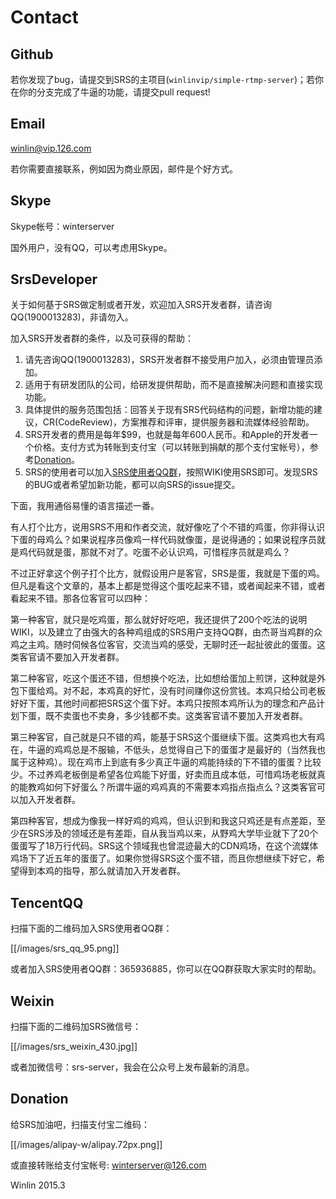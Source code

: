 # Contact

## Github

[SRS Issues]:[issues]

若你发现了bug，请提交到SRS的主项目(`winlinvip/simple-rtmp-server`)；若你在你的分支完成了牛逼的功能，请提交pull request!

## Email

[winlin@vip.126.com][email]

若你需要直接联系，例如因为商业原因，邮件是个好方式。

## Skype

Skype帐号：winterserver

国外用户，没有QQ，可以考虑用Skype。

## SrsDeveloper

关于如何基于SRS做定制或者开发，欢迎加入SRS开发者群，请咨询QQ(1900013283)，非请勿入。

加入SRS开发者群的条件，以及可获得的帮助：

1. 请先咨询QQ(1900013283)，SRS开发者群不接受用户加入，必须由管理员添加。
1. 适用于有研发团队的公司，给研发提供帮助，而不是直接解决问题和直接实现功能。
1. 具体提供的服务范围包括：回答关于现有SRS代码结构的问题，新增功能的建议，CR(CodeReview)，方案推荐和评审，提供服务器和流媒体经验帮助。
1. SRS开发者的费用是每年$99，也就是每年600人民币。和Apple的开发者一个价格。支付方式为转账到支付宝（可以转账到捐献的那个支付宝帐号），参考[Donation](https://github.com/simple-rtmp-server/srs/wiki/v1_CN_Contact#donation)。
1. SRS的使用者可以加入[SRS使用者QQ群](https://github.com/simple-rtmp-server/srs/wiki/v1_CN_Contact#tencentqq)，按照WIKI使用SRS即可。发现SRS的BUG或者希望加新功能，都可以向SRS的issue提交。

下面，我用通俗易懂的语言描述一番。

有人打个比方，说用SRS不用和作者交流，就好像吃了个不错的鸡蛋，你非得认识下蛋的母鸡么？如果说程序员像鸡一样代码就像蛋，是说得通的；如果说程序员就是鸡代码就是蛋，那就不对了。吃蛋不必认识鸡，可惜程序员就是鸡么？

不过正好拿这个例子打个比方，就假设用户是客官，SRS是蛋，我就是下蛋的鸡。但凡是看这个文章的，基本上都是觉得这个蛋吃起来不错，或者闻起来不错，或者看起来不错。那各位客官可以四种：

第一种客官，就只是吃鸡蛋，那么就好好吃吧，我还提供了200个吃法的说明WIKI，以及建立了由强大的各种鸡组成的SRS用户支持QQ群，由杰哥当鸡群的众鸡之主鸡。随时伺候各位客官，交流当鸡的感受，无聊时还一起扯彼此的蛋蛋。这类客官请不要加入开发者群。

第二种客官，吃这个蛋还不错，但想换个吃法，比如想给蛋加上煎饼，这种就是外包下蛋给鸡。对不起，本鸡真的好忙，没有时间赚你这份赏钱。本鸡只给公司老板好好下蛋，其他时间都把SRS这个蛋下好。本鸡只按照本鸡所认为的理念和产品计划下蛋，既不卖蛋也不卖身，多少钱都不卖。这类客官请不要加入开发者群。

第三种客官，自己就是只不错的鸡，能基于SRS这个蛋继续下蛋。这类鸡也大有鸡在，牛逼的鸡鸡总是不服输，不低头，总觉得自己下的蛋蛋才是最好的（当然我也属于这种鸡）。现在鸡市上到底有多少真正牛逼的鸡能持续的下不错的蛋蛋？比较少。不过养鸡老板倒是希望各位鸡能下好蛋，好卖而且成本低，可惜鸡场老板就真的能教鸡如何下好蛋么？所谓牛逼的鸡鸡真的不需要本鸡指点指点么？这类客官可以加入开发者群。

第四种客官，想成为像我一样好鸡的鸡鸡，但认识到和我这只鸡还是有点差距，至少在SRS涉及的领域还是有差距，自从我当鸡以来，从野鸡大学毕业就下了20个蛋蛋写了18万行代码。SRS这个领域我也曾混迹最大的CDN鸡场，在这个流媒体鸡场下了近五年的蛋蛋了。如果你觉得SRS这个蛋不错，而且你想继续下好它，希望得到本鸡的指导，那么就请加入开发者群。

## TencentQQ

扫描下面的二维码加入SRS使用者QQ群：

[[/images/srs_qq_95.png]]

或者加入SRS使用者QQ群：365936885，你可以在QQ群获取大家实时的帮助。

## Weixin

扫描下面的二维码加SRS微信号：

[[/images/srs_weixin_430.jpg]]

或者加微信号：srs-server，我会在公众号上发布最新的消息。

## Donation

给SRS加油吧，扫描支付宝二维码：

[[/images/alipay-w/alipay.72px.png]]

或直接转账给支付宝帐号: winterserver@126.com

Winlin 2015.3

[email]: mailto:winlin@vip.126.com
[issues]: https://github.com/simple-rtmp-server/srs/issues/new

